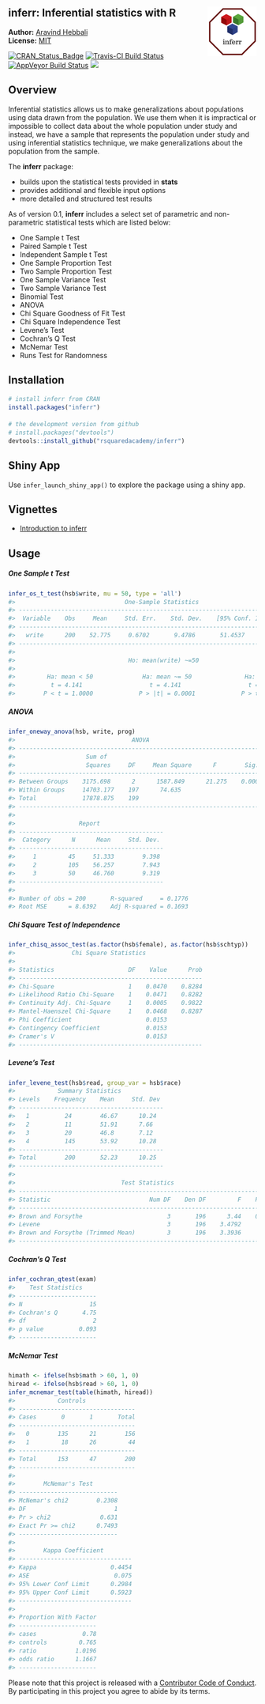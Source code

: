 
<!-- README.md is generated from README.Rmd. Please edit that file -->

## inferr: Inferential statistics with R <img src="hex_inferr.png" align="right" />

**Author:** [Aravind Hebbali](http://www.aravindhebbali.com)<br/>
**License:**
[MIT](https://opensource.org/licenses/MIT)

[![CRAN\_Status\_Badge](http://www.r-pkg.org/badges/version/inferr)](https://cran.r-project.org/package=inferr)
[![Travis-CI Build
Status](https://travis-ci.org/rsquaredacademy/inferr.svg?branch=master)](https://travis-ci.org/rsquaredacademy/inferr)
[![AppVeyor Build
Status](https://ci.appveyor.com/api/projects/status/github/rsquaredacademy/inferr?branch=master&svg=true)](https://ci.appveyor.com/project/rsquaredacademy/inferr)
[![](https://cranlogs.r-pkg.org/badges/grand-total/inferr)](https://cran.r-project.org/package=inferr)

## Overview

Inferential statistics allows us to make generalizations about
populations using data drawn from the population. We use them when it is
impractical or impossible to collect data about the whole population
under study and instead, we have a sample that represents the population
under study and using inferential statistics technique, we make
generalizations about the population from the sample.

The **inferr** package:

  - builds upon the statistical tests provided in **stats**  
  - provides additional and flexible input options
  - more detailed and structured test results

As of version 0.1, **inferr** includes a select set of parametric and
non-parametric statistical tests which are listed below:

  - One Sample t Test
  - Paired Sample t Test
  - Independent Sample t Test
  - One Sample Proportion Test
  - Two Sample Proportion Test
  - One Sample Variance Test
  - Two Sample Variance Test
  - Binomial Test
  - ANOVA
  - Chi Square Goodness of Fit Test
  - Chi Square Independence Test
  - Levene’s Test
  - Cochran’s Q Test
  - McNemar Test
  - Runs Test for Randomness

## Installation

``` r
# install inferr from CRAN
install.packages("inferr")

# the development version from github
# install.packages("devtools")
devtools::install_github("rsquaredacademy/inferr")
```

## Shiny App

Use `infer_launch_shiny_app()` to explore the package using a shiny app.

## Vignettes

  - [Introduction to
    inferr](http://www.rsquaredacademy.com/inferr/articles/index.html)

## Usage

##### One Sample t Test

``` r
infer_os_t_test(hsb$write, mu = 50, type = 'all')
#>                               One-Sample Statistics                               
#> ---------------------------------------------------------------------------------
#>  Variable    Obs     Mean     Std. Err.    Std. Dev.    [95% Conf. Interval] 
#> ---------------------------------------------------------------------------------
#>   write      200    52.775     0.6702       9.4786       51.4537    54.0969   
#> ---------------------------------------------------------------------------------
#> 
#>                                Ho: mean(write) ~=50                              
#> 
#>         Ha: mean < 50              Ha: mean ~= 50               Ha: mean > 50        
#>          t = 4.141                   t = 4.141                   t = 4.141         
#>        P < t = 1.0000             P > |t| = 0.0001             P > t = 0.0000
```

##### ANOVA

``` r
infer_oneway_anova(hsb, write, prog)
#>                                 ANOVA                                  
#> ----------------------------------------------------------------------
#>                    Sum of                                             
#>                    Squares     DF     Mean Square      F        Sig.  
#> ----------------------------------------------------------------------
#> Between Groups    3175.698      2      1587.849      21.275    0.0000 
#> Within Groups     14703.177    197      74.635                        
#> Total             17878.875    199                                    
#> ----------------------------------------------------------------------
#> 
#>                  Report                   
#> -----------------------------------------
#>  Category      N      Mean     Std. Dev. 
#> -----------------------------------------
#>     1         45     51.333        9.398 
#>     2         105    56.257        7.943 
#>     3         50     46.760        9.319 
#> -----------------------------------------
#> 
#> Number of obs = 200       R-squared     = 0.1776 
#> Root MSE      = 8.6392    Adj R-squared = 0.1693
```

##### Chi Square Test of Independence

``` r
infer_chisq_assoc_test(as.factor(hsb$female), as.factor(hsb$schtyp))
#>                Chi Square Statistics                 
#> 
#> Statistics                     DF    Value      Prob 
#> ----------------------------------------------------
#> Chi-Square                     1    0.0470    0.8284
#> Likelihood Ratio Chi-Square    1    0.0471    0.8282
#> Continuity Adj. Chi-Square     1    0.0005    0.9822
#> Mantel-Haenszel Chi-Square     1    0.0468    0.8287
#> Phi Coefficient                     0.0153          
#> Contingency Coefficient             0.0153          
#> Cramer's V                          0.0153          
#> ----------------------------------------------------
```

##### Levene’s Test

``` r
infer_levene_test(hsb$read, group_var = hsb$race)
#>            Summary Statistics             
#> Levels    Frequency    Mean     Std. Dev  
#> -----------------------------------------
#>   1          24        46.67      10.24   
#>   2          11        51.91      7.66    
#>   3          20        46.8       7.12    
#>   4          145       53.92      10.28   
#> -----------------------------------------
#> Total        200       52.23      10.25   
#> -----------------------------------------
#> 
#>                              Test Statistics                              
#> -------------------------------------------------------------------------
#> Statistic                            Num DF    Den DF         F    Pr > F 
#> -------------------------------------------------------------------------
#> Brown and Forsythe                        3       196      3.44    0.0179 
#> Levene                                    3       196    3.4792     0.017 
#> Brown and Forsythe (Trimmed Mean)         3       196    3.3936     0.019 
#> -------------------------------------------------------------------------
```

##### Cochran’s Q Test

``` r
infer_cochran_qtest(exam)
#>    Test Statistics     
#> ----------------------
#> N                   15 
#> Cochran's Q       4.75 
#> df                   2 
#> p value          0.093 
#> ----------------------
```

##### McNemar Test

``` r
himath <- ifelse(hsb$math > 60, 1, 0)
hiread <- ifelse(hsb$read > 60, 1, 0)
infer_mcnemar_test(table(himath, hiread))
#>            Controls 
#> ---------------------------------
#> Cases       0       1       Total 
#> ---------------------------------
#>   0        135      21        156 
#>   1         18      26         44 
#> ---------------------------------
#> Total      153      47        200 
#> ---------------------------------
#> 
#>        McNemar's Test        
#> ----------------------------
#> McNemar's chi2        0.2308 
#> DF                         1 
#> Pr > chi2              0.631 
#> Exact Pr >= chi2      0.7493 
#> ----------------------------
#> 
#>        Kappa Coefficient         
#> --------------------------------
#> Kappa                     0.4454 
#> ASE                        0.075 
#> 95% Lower Conf Limit      0.2984 
#> 95% Upper Conf Limit      0.5923 
#> --------------------------------
#> 
#> Proportion With Factor 
#> ----------------------
#> cases             0.78 
#> controls         0.765 
#> ratio           1.0196 
#> odds ratio      1.1667 
#> ----------------------
```

Please note that this project is released with a [Contributor Code of
Conduct](CONDUCT.md). By participating in this project you agree to
abide by its terms.

